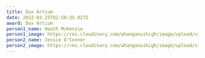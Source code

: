 ```yaml
---
title: Dux Artium
date: 2022-03-25T02:50:35.027Z
award: Dux Artium
person1_name: Heath McKenzie
person1_image: https://res.cloudinary.com/whanganuihigh/image/upload/v1648176170/Honours%20Board/Heath_McKenzie.jpg
person2_name: Jessie O'Connor
person2_image: https://res.cloudinary.com/whanganuihigh/image/upload/v1648176189/Honours%20Board/Jessie_O_Connor.jpg
---
```

